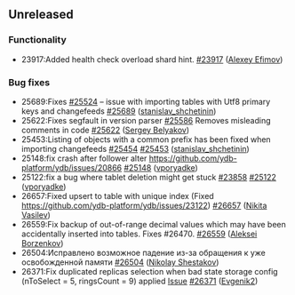 ## Unreleased

### Functionality

* 23917:Added health check overload shard hint. [#23917](https://github.com/ydb-platform/ydb/pull/23917) ([Alexey Efimov](https://github.com/adameat))

### Bug fixes

* 25689:Fixes [#25524](https://github.com/ydb-platform/ydb/issues/25524) – issue with importing tables with Utf8 primary keys and changefeeds [#25689](https://github.com/ydb-platform/ydb/pull/25689) ([stanislav_shchetinin](https://github.com/stanislav-shchetinin))
* 25622:Fixes segfault in version parser [#25586](https://github.com/ydb-platform/ydb/issues/25586) Removes misleading comments in code [#25622](https://github.com/ydb-platform/ydb/pull/25622) ([Sergey Belyakov](https://github.com/serbel324))
* 25453:Listing of objects with a common prefix has been fixed when importing changefeeds [#25454](https://github.com/ydb-platform/ydb/issues/25454) [#25453](https://github.com/ydb-platform/ydb/pull/25453) ([stanislav_shchetinin](https://github.com/stanislav-shchetinin))
* 25148:fix crash after follower alter https://github.com/ydb-platform/ydb/issues/20866 [#25148](https://github.com/ydb-platform/ydb/pull/25148) ([vporyadke](https://github.com/vporyadke))
* 25122:fix a bug where tablet deletion might get stuck [#23858](https://github.com/ydb-platform/ydb/issues/23858) [#25122](https://github.com/ydb-platform/ydb/pull/25122) ([vporyadke](https://github.com/vporyadke))
* 26657:Fixed upsert to table with unique index (Fixed https://github.com/ydb-platform/ydb/issues/23122) [#26657](https://github.com/ydb-platform/ydb/pull/26657) ([Nikita Vasilev](https://github.com/nikvas0))
* 26559:Fix backup of out-of-range decimal values which may have been accidentally inserted into tables. Fixes #26470. [#26559](https://github.com/ydb-platform/ydb/pull/26559) ([Aleksei Borzenkov](https://github.com/snaury))
* 26504:Исправлено возможное падение из-за обращения к уже освобожденной памяти [#26504](https://github.com/ydb-platform/ydb/pull/26504) ([Nikolay Shestakov](https://github.com/nshestakov))
* 26371:Fix duplicated replicas selection when bad state storage config (nToSelect = 5, ringsCount = 9) applied
[Issue](https://st.yandex-team.ru/SPI-162924) [#26371](https://github.com/ydb-platform/ydb/pull/26371) ([Evgenik2](https://github.com/Evgenik2))

